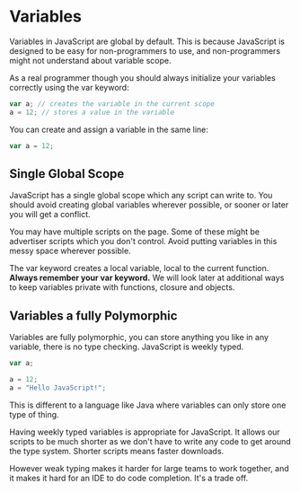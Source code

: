 # Variables

Variables in JavaScript are global by default. This is because JavaScript is designed to be easy for non-programmers to use, and non-programmers might not understand about variable scope.

As a real programmer though you should always initialize your variables correctly using the var keyword:

```js
var a; // creates the variable in the current scope
a = 12; // stores a value in the variable
```

You can create and assign a variable in the same line:

```js
var a = 12;
```

## Single Global Scope

JavaScript has a single global scope which any script can write to. You should avoid creating global variables wherever possible, or sooner or later you will get a conflict.

You may have multiple scripts on the page. Some of these might be advertiser scripts which you don't control. Avoid putting variables in this messy space wherever possible.

The var keyword creates a local variable, local to the current function. **Always remember your var keyword.** We will look later at additional ways to keep variables private with functions, closure and objects.

## Variables a fully Polymorphic

Variables are fully polymorphic, you can store anything you like in any variable, there is no type checking. JavaScript is weekly typed.

```js
var a;

a = 12;
a = "Hello JavaScript!";
```

This is different to a language like Java where variables can only store one type of thing.

Having weekly typed variables is appropriate for JavaScript. It allows our scripts to be much shorter as we don't have to write any code to get around the type system. Shorter scripts means faster downloads.

However weak typing makes it harder for large teams to work together, and it makes it hard for an IDE to do code completion. It's a trade off.
